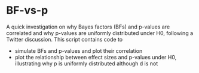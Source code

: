 # BF-vs-p
A quick investigation on why Bayes factors (BFs) and p-values are correlated and why p-values are uniformly distributed under H0, following a Twitter discussion. This script contains code to 
* simulate BFs and p-values and plot their correlation 
* plot the relationship between effect sizes and p-values under H0, illustrating why p is uniformly distributed although d is not
